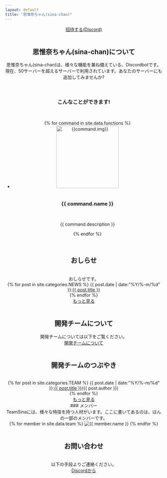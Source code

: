 ```yaml
---
layout: default
title: "思惟奈ちゃん(sina-chan)"
---
```

<center>
<div class="thumbnail">
    <section class="top-image"></section>
    <a class="btn-big" href="https://discordapp.com/api/oauth2/authorize?client_id=462885760043843584&permissions=1043721302&scope=bot">
    <i class="fas fa-angle-double-right"></i>招待する(Discord)
</a>
</div>

<br>

<h2 class="main-title">思惟奈ちゃん(sina-chan)について</h2>
思惟奈ちゃん(sina-chan)は、様々な機能を兼ね備えている、Discordbotです。
現在、50サーバーを超えるサーバーで利用されています。あなたのサーバーにも追加してみませんか?
<br>
<br>
<br>

### こんなことができます!
<br>
<ul class = "can">
    {% for command in site.data.functions %}
    <li>
    <div><img src="{{site.url}}/img/{{command.img}}" alt="{{command.img}}" width="200" height="200" ></div>
    <br>
    <h3>{{ command.name }}</h3>
    <br>
    <p>{{ command.description }}</p>
    </li>
    {% endfor %}
</ul>
<br>
<h2 class="top-black">おしらせ</h2>
<br>おしらせです。
<br>
{% for post in site.categories.NEWS %}
{{ post.date | date:"%Y/%-m/%d" }}:<a href="{{ post.url }}" class="a-orange">{{ post.title }}</a><br>
{% endfor %}
<br>
<a class="btn-blue" href="{{site.url}}/news"><i class="fas fa-angle-double-right"></i>もっと見る</a>
<br><br>
<h2 class="main-title">開発チームについて</h2>
開発チームについては以下をご覧ください。
<br>
<a class="btn-blue" href="{{ site.url }}/aboutus"><i class="fas fa-angle-double-right"></i>開発チームについて</a>
<br><br>

<h2 class="top-black">開発チームのつぶやき</h2>
<br>
{% for post in site.categories.TEAM %}
{{ post.date | date:"%Y/%-m/%d" }}:<a href="{{ post.url }}" class="a-orange">{{ post.title }}</a>({{ post.author }})<br>
{% endfor %}
<br>
<a class="btn-blue" href="{{site.url}}/team"><i class="fas fa-angle-double-right"></i>もっと見る</a>
<br>
### メンバー
<br>
TeamSinaには、様々な特技を持つ人材がいます。ここに書いてあるのは、ほんの一部のメンバーです。
<div class="yokonarabi">
{% for member in site.data.team %}
<img src="{{ site.url }}/img/teammember/{{ member.img }}" title="{{ member.name }}" class="team-img">
{% endfor %}
</div>
<br>
<h2 class="top-black">お問い合わせ</h2>
<br>
以下の手段よりご連絡ください。
<br>
<a class="btn-blue" href="https://discord.gg/udA3qgZ"><i class="fas fa-angle-double-right"></i>Discordから</a>

</center>
